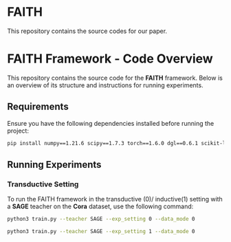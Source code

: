 # FAITH

This repository contains the source codes for our paper.

# FAITH Framework - Code Overview

This repository contains the source code for the **FAITH** framework. Below is an overview of its structure and instructions for running experiments.


## Requirements

Ensure you have the following dependencies installed before running the project:

```bash
pip install numpy==1.21.6 scipy==1.7.3 torch==1.6.0 dgl==0.6.1 scikit-learn==1.0.2

```


## Running Experiments

### Transductive Setting
To run the FAITH framework in the transductive (0)/ inductive(1) setting with a **SAGE** teacher on the **Cora** dataset, use the following command:

```bash
python3 train.py --teacher SAGE --exp_setting 0 --data_mode 0

python3 train.py --teacher SAGE --exp_setting 1 --data_mode 0

```



